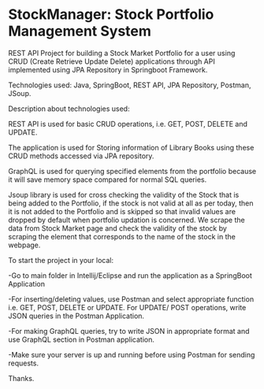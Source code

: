 # StockManager: Stock Portfolio Management System
REST API Project for building a Stock Market Portfolio for a user using CRUD (Create Retrieve Update Delete) applications through API implemented using JPA Repository in Springboot Framework.

Technologies used: Java, SpringBoot, REST API, JPA Repository, Postman, JSoup.

Description about technologies used:

REST API is used for basic CRUD operations, i.e. GET, POST, DELETE and UPDATE.

The application is used for Storing information of Library Books using these CRUD methods accessed via JPA repository.

GraphQL is used for querying specified elements from the portfolio because it will save memory space compared for normal SQL queries.

Jsoup library is used for cross checking the validity of the Stock that is being added to the Portfolio, if the stock is not valid at all as per today, then it is not added to the Portfolio and is skipped so that invalid values are dropped by default when portfolio updation is concerned. We scrape the data from Stock Market page and check the validity of the stock by scraping the element that corresponds to the name of the stock in the webpage.


To start the project in your local:


-Go to main folder in Intellij/Eclipse and run the application as a SpringBoot Application

-For inserting/deleting values, use Postman and select appropriate function i.e. GET, POST, DELETE or UPDATE. For UPDATE/ POST operations, write JSON queries in the Postman Application.

-For making GraphQL queries, try to write JSON in appropriate format and use GraphQL section in Postman application.

-Make sure your server is up and running before using Postman for sending requests.

Thanks.
